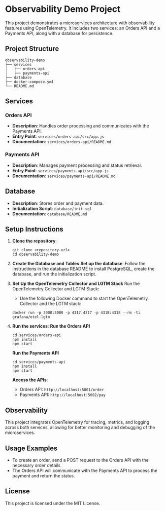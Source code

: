 # Observability Demo Project

This project demonstrates a microservices architecture with observability features using OpenTelemetry. It includes two services: an Orders API and a Payments API, along with a database for persistence.

## Project Structure

```
observability-demo
├── services
│   ├── orders-api
│   ├── payments-api
├── database
├── docker-compose.yml
└── README.md
```

## Services

### Orders API

- **Description**: Handles order processing and communicates with the Payments API.
- **Entry Point**: `services/orders-api/src/app.js`
- **Documentation**: `services/orders-api/README.md`

### Payments API

- **Description**: Manages payment processing and status retrieval.
- **Entry Point**: `services/payments-api/src/app.js`
- **Documentation**: `services/payments-api/README.md`

## Database

- **Description**: Stores order and payment data.
- **Initialization Script**: `database/init.sql`
- **Documentation**: `database/README.md`

## Setup Instructions

1. **Clone the repository**:
   ```
   git clone <repository-url>
   cd observability-demo
   ```


2. **Create the Database and Tables**
**Set up the database**: Follow the instructions in the database README to install PostgreSQL, create the database, and run the initialization script.

3. **Set Up the OpenTelemetry Collector and LGTM Stack** 
   Run the OpenTelemetry Collector and LGTM Stack:
   *  Use the following Docker command to start the OpenTelemetry Collector and the LGTM stack:
   ```
   docker run -p 3000:3000 -p 4317:4317 -p 4318:4318 --rm -ti grafana/otel-lgtm
   ```

4. **Run the services**:
   **Run the Orders API**
   ```
   cd services/orders-api
   npm install
   npm start
   ```

   **Run the Payments  API**
   ```
   cd services/payments-api
   npm install
   npm start
   ```

   **Access the APIs**:
   - Orders API: `http://localhost:5001/order`
   - Payments API: `http://localhost:5002/pay`

## Observability

This project integrates OpenTelemetry for tracing, metrics, and logging across both services, allowing for better monitoring and debugging of the microservices.

## Usage Examples

- To create an order, send a POST request to the Orders API with the necessary order details.
- The Orders API will communicate with the Payments API to process the payment and return the status.

## License

This project is licensed under the MIT License.